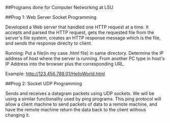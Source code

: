 ##Programs done for Computer Networking at LSU

##Prog 1: Web Server Socket Programming

Developed a Web server that handled one HTTP request at a time. It accepts and parsed the HTTP request, gets the requested file from the server's file system, creates an HTTP response message which is the file, and sends the response direclty to client.

Running: Put a file(in my case .html file) in same directory. Determine the IP address of host where the server is running. From another PC type in host's IP Address into the browser plus the corresponding URL.

Example: http://123.456.789.01/HelloWorld.html 

##Prog 2: Socket UDP Programming

Sends and receives a datagram packets using UDP sockets. We will be using a similar functionality used by ping programs. This ping protocol will allow a client machine to send packets of data to a remote machine, and have the remote machine return the data back to the client withous changing it.
